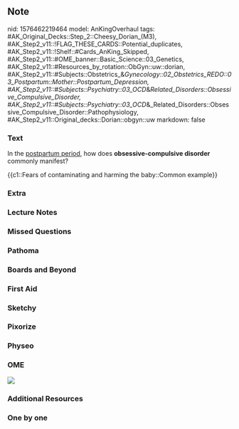 ## Note
nid: 1576462219464
model: AnKingOverhaul
tags: #AK_Original_Decks::Step_2::Cheesy_Dorian_(M3), #AK_Step2_v11::!FLAG_THESE_CARDS::Potential_duplicates, #AK_Step2_v11::!Shelf::#Cards_AnKing_Skipped, #AK_Step2_v11::#OME_banner::Basic_Science::03_Genetics, #AK_Step2_v11::#Resources_by_rotation::ObGyn::uw::dorian, #AK_Step2_v11::#Subjects::Obstetrics_&_Gynecology::02_Obstetrics_REDO::03_Postpartum::Mother::Postpartum_Depression, #AK_Step2_v11::#Subjects::Psychiatry::03_OCD_&_Related_Disorders::Obsessive_Compulsive_Disorder, #AK_Step2_v11::#Subjects::Psychiatry::03_OCD_&_Related_Disorders::Obsessive_Compulsive_Disorder::Pathophysiology, #AK_Step2_v11::Original_decks::Dorian::obgyn::uw
markdown: false

### Text
In the <u>postpartum period</u>, how does <b>obsessive-compulsive
disorder</b> commonly manifest?
<div>
  {{c1::Fears of contaminating and harming the baby::Common
  example}}
</div>

### Extra


### Lecture Notes


### Missed Questions


### Pathoma


### Boards and Beyond


### First Aid


### Sketchy


### Pixorize


### Physeo


### OME
<div class="ome-widget">
  <a href="https://onlinemeded.org/spa/obgyn?ref=anki"><img src=
  "_OME_AnkiFlashcards_Topic_5.png"></a>
</div>

### Additional Resources


### One by one

